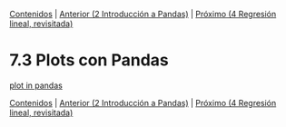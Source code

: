 [Contenidos](../Contenidos.md) \| [Anterior (2 Introducción a Pandas)](02_Pandas_basico.md) \| [Próximo (4 Regresión lineal, revisitada)](04_Regresión_lineal.md)

# 7.3 Plots con Pandas

[plot in pandas](https://pandas.pydata.org/docs/reference/plotting.html)

[Contenidos](../Contenidos.md) \| [Anterior (2 Introducción a Pandas)](02_Pandas_basico.md) \| [Próximo (4 Regresión lineal, revisitada)](04_Regresión_lineal.md)

